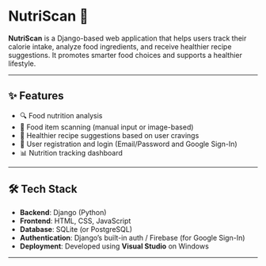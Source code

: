 # NutriScan 🍎

**NutriScan** is a Django-based web application that helps users track their calorie intake, analyze food ingredients, and receive healthier recipe suggestions. It promotes smarter food choices and supports a healthier lifestyle.

---

## ✨ Features

- 🔍 Food nutrition analysis
- 📸 Food item scanning (manual input or image-based)
- 🥗 Healthier recipe suggestions based on user cravings
- 🔐 User registration and login (Email/Password and Google Sign-In)
- 📊 Nutrition tracking dashboard

---

## 🛠 Tech Stack

- **Backend**: Django (Python)
- **Frontend**: HTML, CSS, JavaScript
- **Database**: SQLite (or PostgreSQL)
- **Authentication**: Django’s built-in auth / Firebase (for Google Sign-In)
- **Deployment**: Developed using **Visual Studio** on Windows

---
